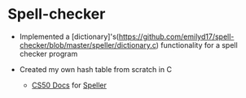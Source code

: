 # Spell-checker

- Implemented a [dictionary]'s(https://github.com/emilyd17/spell-checker/blob/master/speller/dictionary.c) functionality for a spell checker program 

- Created my own hash table from scratch in C


  - [CS50 Docs](https://docs.cs50.net/2019/x/psets/4/speller/hashtable/speller.html) for [Speller](https://github.com/emilyd17/spell-checker/tree/master/speller)
